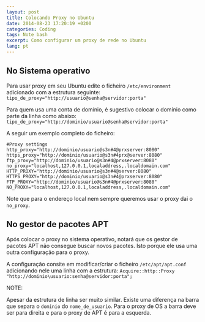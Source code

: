 ```yaml
---
layout: post
title: Colocando Proxy no Ubuntu
date: 2014-08-23 17:20:19 +0200
categories: Coding
tags: Note bash
excerpt: Como configurar um proxy de rede no Ubuntu
lang: pt
---
```


## No Sistema operativo

Para usar proxy em seu Ubuntu edite o ficheiro `/etc/environment` adicionado com
a estrutura seguinte:
`tipo_de_proxy="http://usuario@senha@servidor:porta"`

Para quem usa uma conta de domínio, é sugestivo colocar o domínio como parte da
linha como abaixo:
`tipo_de_proxy="http://dominio/usuario@senha@servidor:porta"`

A seguir um exemplo completo do ficheiro:

```
#Proxy settings
http_proxy="http://dominio/usuario@s3n#4@prxserver:8080"
https_proxy="http://dominio/usuario@s3n#4prx@server:8080"
ftp_proxy="http://dominio/usuario@s3n#4@prxserver:8080"
no_proxy="localhost,127.0.0.1,localaddress,.localdomain.com"
HTTP_PROXY="http://dominio/usuario@s3n#4@server:8080"
HTTPS_PROXY="http://dominio/usuario@s3n#4@prxserver:8080"
FTP_PROXY="http://dominio/usuario@s3n#4@prxserver:8080"
NO_PROXY="localhost,127.0.0.1,localaddress,.localdomain.com"
```

Note que para o endereço local nem sempre queremos usar o proxy dai o `no_proxy`.


## No gestor de pacotes APT

Após colocar o proxy no sistema operativo, notará que os gestor de pacotes APT
não consegue buscar novos pacotes. Isto porque ele usa uma outra configuração
para o proxy.

A configuração consite em modificar/criar o ficheiro `/etc/apt/apt.conf`
adicionando nele uma linha com a estrutura:
`Acquire::http::Proxy "http://dominio\usuario:senha@servidor:porta";`

NOTE:

Apesar da estrutura de linha ser muito similar. Existe uma diferença na barra
que separa o `dominio` do `nome_de_usuario`. Para o proxy de OS a barra deve ser
para direita e para o proxy de APT é para a esquerda.
